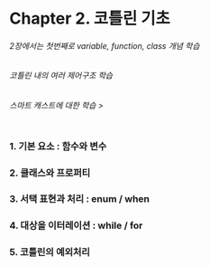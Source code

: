 # Chapter 2. 코틀린 기초<br>
###### 2장에서는 첫번째로 variable, function, class 개념 학습 <br>
###### 코틀린 내의 여러 제어구조 학습<br>
###### 스마트 캐스트에 대한 학습 > <br><br>

### 1. 기본 요소 : 함수와 변수<br>
### 2. 클래스와 프로퍼티<br>
### 3. 서택 표현과 처리 : enum / when<br>
### 4. 대상을 이터레이션 : while / for<br>
### 5. 코틀린의 예외처리<br>
